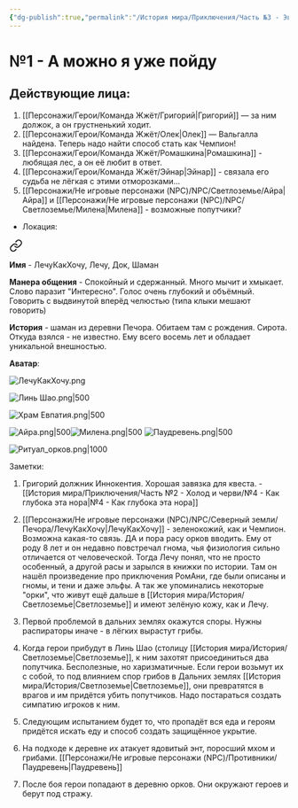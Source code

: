 ```yaml
---
{"dg-publish":true,"permalink":"/История мира/Приключения/Часть №3 - Эволюция/Для мастера/","noteIcon":"","created":"2025-09-20T11:32:10.019+03:00","updated":"2025-09-20T19:10:42.583+03:00"}
---
```


# №1 - А можно я уже пойду
## Действующие лица:
1. [[Персонажи/Герои/Команда Жжёт/Григорий\|Григорий]] — за ним должок, а он грустненький ходит.
2. [[Персонажи/Герои/Команда Жжёт/Олек\|Олек]] — Вальгалла найдена. Теперь надо найти способ стать как Чемпион!
3. [[Персонажи/Герои/Команда Жжёт/Ромашкина\|Ромашкина]] - любящая лес, а он её любит в ответ.
4. [[Персонажи/Герои/Команда Жжёт/Эйнар\|Эйнар]] - связала его судьба не лёгкая с этими отморозками...
5. [[Персонажи/Не игровые персонажи (NPC)/NPC/Светлоземье/Айра\|Айра]] и [[Персонажи/Не игровые персонажи (NPC)/NPC/Светлоземье/Милена\|Милена]] - возможные попутчики? 

- Локация:


<div class="transclusion internal-embed is-loaded"><a class="markdown-embed-link" href="/Персонажи/Не игровые персонажи (NPC)/NPC/Северный земли/Печора/ЛечуКакХочу/" aria-label="Open link"><svg xmlns="http://www.w3.org/2000/svg" width="24" height="24" viewBox="0 0 24 24" fill="none" stroke="currentColor" stroke-width="2" stroke-linecap="round" stroke-linejoin="round" class="svg-icon lucide-link"><path d="M10 13a5 5 0 0 0 7.54.54l3-3a5 5 0 0 0-7.07-7.07l-1.72 1.71"></path><path d="M14 11a5 5 0 0 0-7.54-.54l-3 3a5 5 0 0 0 7.07 7.07l1.71-1.71"></path></svg></a><div class="markdown-embed">






**Имя** - ЛечуКакХочу, Лечу, Док, Шаман

**Манера общения** - Спокойный и сдержанный. Много мычит и хмыкает. Слово паразит "Интересно". Голос очень глубокий и объёмный. Говорить с выдвинутой вперёд челюстью (типа клыки мешают говорить)

**История** - шаман из деревни Печора. Обитаем там с рождения. Сирота. Откуда взялся - не известно. Ему всего восемь лет и обладает уникальной внешностью. 

**Аватар**:

![ЛечуКакХочу.png](/img/user/system/img/NPC/%D0%A1%D0%B5%D0%B2%D0%B5%D1%80%D0%BD%D1%8B%D0%B5%20%D0%B7%D0%B5%D0%BC%D0%BB%D0%B8/%D0%9F%D0%B5%D1%87%D0%BE%D1%80%D0%B0/%D0%9B%D0%B5%D1%87%D1%83%D0%9A%D0%B0%D0%BA%D0%A5%D0%BE%D1%87%D1%83.png)

</div></div>


![Линь Шао.png|500](/img/user/system/img/%D0%93%D0%B5%D0%BE%D0%B3%D1%80%D0%B0%D1%84%D0%B8%D1%8F/%D0%A1%D0%B2%D0%B5%D1%82%D0%BB%D0%BE%D0%B7%D0%B5%D0%BC%D1%8C%D0%B5/%D0%9B%D0%B8%D0%BD%D1%8C%20%D0%A8%D0%B0%D0%BE.png)

![Храм Евпатия.png|500](/img/user/system/img/%D0%93%D0%B5%D0%BE%D0%B3%D1%80%D0%B0%D1%84%D0%B8%D1%8F/%D0%A1%D0%B2%D0%B5%D1%82%D0%BB%D0%BE%D0%B7%D0%B5%D0%BC%D1%8C%D0%B5/%D0%A5%D1%80%D0%B0%D0%BC%20%D0%95%D0%B2%D0%BF%D0%B0%D1%82%D0%B8%D1%8F.png)

![Айра.png|500](/img/user/system/img/NPC/%D0%A1%D0%B2%D0%B5%D1%82%D0%BB%D0%BE%D0%B7%D0%B5%D0%BC%D1%8C%D0%B5/%D0%90%D0%B9%D1%80%D0%B0.png)![Милена.png|500](/img/user/system/img/NPC/%D0%A1%D0%B2%D0%B5%D1%82%D0%BB%D0%BE%D0%B7%D0%B5%D0%BC%D1%8C%D0%B5/%D0%9C%D0%B8%D0%BB%D0%B5%D0%BD%D0%B0.png)
![Паудревень.png|500](/img/user/system/img/%D0%9C%D0%BE%D0%BD%D1%81%D1%82%D1%80%D1%8B/%D0%A1%D0%B2%D0%B5%D1%82%D0%BB%D0%BE%D0%B7%D0%B5%D0%BC%D1%8C%D0%B5/%D0%9F%D0%B0%D1%83%D0%B4%D1%80%D0%B5%D0%B2%D0%B5%D0%BD%D1%8C.png)

![Ритуал_орков.png|1000](/img/user/system/img/%D0%93%D0%B5%D0%BE%D0%B3%D1%80%D0%B0%D1%84%D0%B8%D1%8F/%D0%A1%D0%B2%D0%B5%D1%82%D0%BB%D0%BE%D0%B7%D0%B5%D0%BC%D1%8C%D0%B5/%D0%A0%D0%B8%D1%82%D1%83%D0%B0%D0%BB_%D0%BE%D1%80%D0%BA%D0%BE%D0%B2.png)

Заметки:

1. Григорий должник Иннокентия. Хорошая завязка для  квеста. - [[История мира/Приключения/Часть №2 - Холод и черви/№4 - Как глубока эта нора\|№4 - Как глубока эта нора]]

2. [[Персонажи/Не игровые персонажи (NPC)/NPC/Северный земли/Печора/ЛечуКакХочу\|ЛечуКакХочу]] - зеленокожий, как и Чемпион. Возможна какая-то связь. ДА и пора расу орков вводить. Ему от роду 8 лет и он недавно повстречал гнома, чья физиология сильно отличается от человеческой. Тогда Лечу понял, что не просто особенный, а другой расы и зарылся в книжки по истории. Там он нашёл произведение про приключения РомАни, где были описаны и гномы, и тени и даже эльфы. А так же упоминались некоторые "орки", что живут ещё дальше в [[История мира/История/Светлоземье\|Светлоземье]] и имеют зелёную кожу, как и Лечу.  
3. Первой проблемой в дальних землях окажутся споры. Нужны распираторы иначе - в лёгких вырастут грибы.
3. Когда герои прибудут в Линь Шао (столицу [[История мира/История/Светлоземье\|Светлоземье]], к ним захотят присоединиться два попутчика. Бесполезные, но харизматичные. Если герои возьмут их с собой, то под влиянием спор грибов в Дальних землях [[История мира/История/Светлоземье\|Светлоземье]], они превратятся в врагов и им придётся убить попутчиков. Надо постараться создать симпатию игроков к ним.
4. Следующим испытанием будет то, что пропадёт вся еда и героям придётся искать еду и способ создать защищённое укрытие. 
5. На подходе к деревне их атакует ядовитый энт, поросший мхом и грибами. 
[[Персонажи/Не игровые персонажи (NPC)/Противники/Паудревень\|Паудревень]]

6. После боя герои попадают в деревню орков. Они окружают героев и берут под стражу. 


